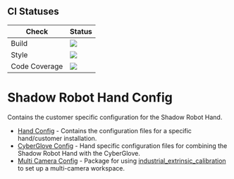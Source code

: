 ## CI Statuses

Check | Status
---|---
Build|[<img src="https://codebuild.eu-west-2.amazonaws.com/badges?uuid=eyJlbmNyeXB0ZWREYXRhIjoiK2NWUVczL0E0NVU4SWFzUW80aGJkN1NnR3JCMWFvNHBxQ255bm80by9jZUx5YUxESk8ybWxJR3EveGRvSU1ldi90TjcybVBGNXA1US9GRUVXb1kySHFVPSIsIml2UGFyYW1ldGVyU3BlYyI6ImI5QkR1SFRVOS9PZXlwKzEiLCJtYXRlcmlhbFNldFNlcmlhbCI6MX0%3D&branch=noetic-devel"/>](https://eu-west-2.console.aws.amazon.com/codesuite/codebuild/projects/auto_sr-config_noetic-devel_install_check/)
Style|[<img src="https://codebuild.eu-west-2.amazonaws.com/badges?uuid=eyJlbmNyeXB0ZWREYXRhIjoiK2FVcnpsQXE1RGVOS3pscXcwdzNMUWV6SW1ycUVaL2tKNElWaldEeVBUS3N2Y1VNVVFEa3NFMllNUy8yazJ2dXNrT3REL2Y3SVpROWZqd3dxczZaVzlRPSIsIml2UGFyYW1ldGVyU3BlYyI6IlpDMzZGemtIeEdvUDBOSnkiLCJtYXRlcmlhbFNldFNlcmlhbCI6MX0%3D&branch=noetic-devel"/>](https://eu-west-2.console.aws.amazon.com/codesuite/codebuild/projects/auto_sr-config_noetic-devel_style_check/)
Code Coverage|[<img src="https://codebuild.eu-west-2.amazonaws.com/badges?uuid=eyJlbmNyeXB0ZWREYXRhIjoiT0lJaTRiM1RPNFVSR3l1US9QeHZOSzA5L3B0MFNYRjdnRjhyQjd5Ylpad2p2RFg3MjVUYjNZK0FCNWM3MHY1VlF4SFVsbjcvL2Q0SXlRYjRDZFBCenh3PSIsIml2UGFyYW1ldGVyU3BlYyI6IktaM096OElqTTFtaHhKb2UiLCJtYXRlcmlhbFNldFNlcmlhbCI6MX0%3D&branch=noetic-devel"/>](https://eu-west-2.console.aws.amazon.com/codesuite/codebuild/projects/auto_sr-config_noetic-devel_code_coverage/)


Shadow Robot Hand Config
========================

Contains the customer specific configuration for the Shadow Robot Hand.

* [Hand Config](sr_ethercat_hand_config) - Contains the configuration files for a specific hand/customer installation.
* [CyberGlove Config](sr_cyberglove_config) - Hand specific configuration files for combining the Shadow Robot Hand with the CyberGlove.
* [Multi Camera Config](sr_multi_camera_config) - Package for using [industrial_extrinsic_calibration](http://wiki.ros.org/industrial_extrinsic_cal) to set up a multi-camera workspace.

